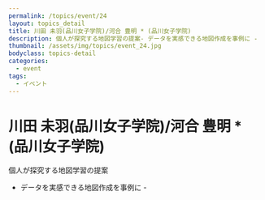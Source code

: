 ```yaml
---
permalink: /topics/event/24
layout: topics_detail
title: 川田 未羽(品川女子学院)/河合 豊明 * (品川女子学院)
description: 個人が探究する地図学習の提案- データを実感できる地図作成を事例に -
thumbnail: /assets/img/topics/event_24.jpg
bodyclass: topics-detail
categories:
  - event
tags:
  - イベント
---
```


# 川田 未羽(品川女子学院)/河合 豊明 * (品川女子学院)

個人が探究する地図学習の提案

- データを実感できる地図作成を事例に -
